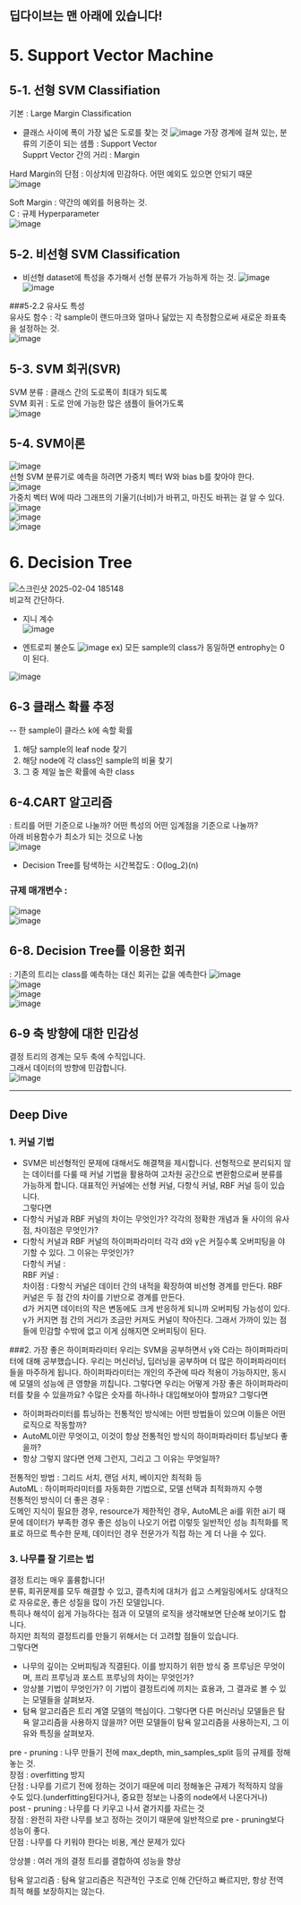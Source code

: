 ## 딥다이브는 맨 아래에 있습니다!  
# 5. Support Vector Machine  

## 5-1. 선형 SVM Classifiation
기본 : Large Margin Classification  
 - 클래스 사이에 폭이 가장 넓은 도로를 찾는 것
![image](https://github.com/user-attachments/assets/93e4c855-6979-4f04-9bd7-2c0c0341b69a)
가장 경계에 걸쳐 있는, 분류의 기준이 되는 샘플 : Support Vector  
Supprt Vector 간의 거리 : Margin  

Hard Margin의 단점 : 이상치에 민감하다. 어떤 예외도 있으면 안되기 때문  
![image](https://github.com/user-attachments/assets/d9130e0e-909a-4bab-bcf0-9fd5c3c73649)  

Soft Margin : 약간의 예외를 허용하는 것.  
C : 규제 Hyperparameter  
![image](https://github.com/user-attachments/assets/79781483-50ea-4944-b92b-245c1c6b400e)  

## 5-2. 비선형 SVM Classification  
 - 비선형 dataset에 특성을 추가해서 선형 분류가 가능하게 하는 것.
![image](https://github.com/user-attachments/assets/2d2240b2-ba21-4750-9245-325b49629406)  
![image](https://github.com/user-attachments/assets/cc01512a-bdb7-4c5a-9700-d1b32a1a0c14)   

###5-2.2 유사도 특성  
유사도 함수 : 각 sample이 랜드마크와 얼마나 닮았는 지 측정함으로써 새로운 좌표축을 설정하는 것.  
![image](https://github.com/user-attachments/assets/9a228d24-33df-4524-886d-f99118497e19)  

## 5-3. SVM 회귀(SVR)  
SVM 분류 : 클래스 간의 도로폭이 최대가 되도록  
SVM 회귀 : 도로 안에 가능한 많은 샘플이 들어가도록  
![image](https://github.com/user-attachments/assets/6b3d7cd8-96e9-4c6c-acb0-6fc1286ee6b9)  

## 5-4. SVM이론  
![image](https://github.com/user-attachments/assets/f6bed6fa-2e0f-488a-8c46-2e186a9d606c)  
선형 SVM 분류기로 예측을 하려면 가중치 벡터 W와 bias b를 찾아야 한다.  
![image](https://github.com/user-attachments/assets/0a249d07-9c04-429b-8fb3-21af0da2abe3)  
가중치 벡터 W에 따라 그래프의 기울기(너비)가 바뀌고, 마진도 바뀌는 걸 알 수 있다.  
![image](https://github.com/user-attachments/assets/17808263-cce2-49d7-996b-0f9e61b74232)  
![image](https://github.com/user-attachments/assets/b29ce02e-795b-43ea-a48d-1fb22a530e46)  
![image](https://github.com/user-attachments/assets/9aa8998b-4134-4764-84cf-2b5206a66954)



# 6. Decision Tree  
![스크린샷 2025-02-04 185148](https://github.com/user-attachments/assets/62061d9b-c898-439a-87fa-e0f94ea7c5f9)  
비교적 간단하다.  
 - 지니 계수  
![image](https://github.com/user-attachments/assets/b51c1bf2-b0f9-4bbb-bf81-6cbefecad464)

 - 엔트로피 불순도
![image](https://github.com/user-attachments/assets/28b369eb-9c85-4cf3-ad35-bdc996bc4d9f)
ex) 모든 sample의 class가 동일하면 entrophy는 0이 된다.


![image](https://github.com/user-attachments/assets/294ef41f-a110-4656-85bc-54ff231ce426)

## 6-3 클래스 확률 추정  
 -- 한 sample이 클라스 k에 속할 확률  
1. 해당 sample의 leaf node 찾기
2. 해당 node에 각 class인 sample의 비율 찾기
3. 그 중 제일 높은 확률에 속한 class

## 6-4.CART 알고리즘  
: 트리를 어떤 기준으로 나눌까? 어떤 특성의 어떤 임계점을 기준으로 나눌까?  
아래 비용함수가 최소가 되는 것으로 나눔  
![image](https://github.com/user-attachments/assets/377a2ed0-24d2-4cfa-b8a2-cf79693a5ff5)  

 - Decision Tree를 탐색하는 시간복잡도 : O(log_2)(n)

### 규제 매개변수 :  
![image](https://github.com/user-attachments/assets/f813a47c-e269-4680-8ba1-ca117f3d36fb)  
![image](https://github.com/user-attachments/assets/8b564a0c-59d5-4595-b50c-d8481f0ac78d)  

## 6-8. Decision Tree를 이용한 회귀  
: 기존의 트리는 class를 예측하는 대신 회귀는 값을 예측한다
![image](https://github.com/user-attachments/assets/b578bf24-428b-47e7-8006-fd4b0789ada9)  
![image](https://github.com/user-attachments/assets/4e38f8fd-e899-4d61-a94a-bb09122bf836)  
![image](https://github.com/user-attachments/assets/6dadb8ab-4df9-47da-b5fb-1161df0ad80f)  
![image](https://github.com/user-attachments/assets/d87a0649-d331-4b61-9640-32f08c585f54)  

## 6-9 축 방향에 대한 민감성  
결정 트리의 경계는 모두 축에 수직입니다.  
그래서 데이터의 방향에 민감합니다.  
![image](https://github.com/user-attachments/assets/970f6ea3-1814-4354-b6fa-9cdc14ff80a7)  


***

## Deep Dive  
### 1. 커널 기법  
 - SVM은 비선형적인 문제에 대해서도 해결책을 제시합니다. 선형적으로 분리되지 않는 데이터를 다룰 때 커널 기법을 활용하여 고차원 공간으로 변환함으로써 분류를 가능하게 합니다. 대표적인 커널에는 선형 커널, 다항식 커널, RBF 커널  등이 있습니다.  
그렇다면  
- 다항식 커널과 RBF 커널의 차이는 무엇인가? 각각의 정확한 개념과  둘 사이의 유사점, 차이점은 무엇인가?   
- 다항식 커널과 RBF 커널의 하이퍼파라미터 각각 d와 γ은 커질수록 오버피팅을 야기할 수 있다. 그 이유는 무엇인가?  
다항식 커널 :  
RBF 커널 :  
차이점 : 다항식 커널은 데이터 간의 내적을 확장하여 비선형 경계를 만든다. RBF 커널은 두 점 간의 차이를 기반으로 경계를 만든다.  
d가 커지면 데이터의 작은 변동에도 크게 반응하게 되니까 오버피팅 가능성이 있다.  
γ가 커지면 점 간의 거리가 조금만 커져도 커널이 작아진다. 그래서 가까이 있는 점들에 민감할 수밖에 없고 이게 심해지면 오버피팅이 된다.  


###2. 가장 좋은 하이퍼파라미터
우리는 SVM을 공부하면서 γ와 C라는 하이퍼파라미터에 대해 공부했습니다.
우리는 머신러닝, 딥러닝을 공부하며 더 많은 하이퍼파라미터들을 마주하게 됩니다.
하이퍼파라미터는 개인의 주관에 따라 적용이 가능하지만, 동시에 모델의 성능에 큰 영향을 끼칩니다.
그렇다면 우리는 어떻게 가장 좋은 하이퍼파라미터를 찾을 수 있을까요? 수많은 숫자를 하나하나 대입해보아야 할까요?
그렇다면  
- 하이퍼파라미터를 튜닝하는 전통적인 방식에는 어떤 방법들이 있으며 이들은 어떤 로직으로 작동할까?  
- AutoML이란 무엇이고, 이것이 항상 전통적인 방식의 하이퍼파라미터 튜닝보다 좋을까?  
- 항상 그렇지 않다면 언제 그런지, 그리고 그 이유는 무엇일까?

전통적인 방법 : 그리드 서치, 랜덤 서치, 베이지안 최적화 등   
AutoML : 하이퍼파라미터를 자동화한 기법으로, 모델 선택과 최적화까지 수행  
전통적인 방식이 더 좋은 경우 :   
도메인 지식이 필요한 경우, resource가 제한적인 경우, AutoML은 ai를 위한 ai기 때문에 데이터가 부족한 경우 좋은 성능이 나오기 어렵
이렇듯 일반적인 성능 최적화를 목표로 하므로 특수한 문제, 데이터인 경우 전문가가 직접 하는 게 더 나을 수 있다.

### 3. 나무를 잘 기르는 법  
결정 트리는 매우 훌륭합니다!  
분류, 회귀문제를 모두 해결할 수 있고, 결측치에 대처가 쉽고 스케일링에서도 상대적으로 자유로운, 좋은 성질을 많이 가진 모델입니다.  
특히나 해석이 쉽게 가능하다는 점과 이 모델의 로직을 생각해보면 단순해 보이기도 합니다.   
하지만 최적의 결정트리를 만들기 위해서는 더 고려할 점들이 있습니다.  
그렇다면  
- 나무의 깊이는 오버피팅과 직결된다. 이를 방지하기 위한 방식 중 프루닝은 무엇이며, 프리 프루닝과 포스트 프루닝의 차이는 무엇인가?  
- 앙상블 기법이 무엇인가? 이 기법이 결정트리에 끼치는 효용과, 그 결과로 볼 수 있는 모델들을 살펴보자.  
- 탐욕 알고리즘은 트리 계열 모델의 핵심이다. 그렇다면 다른 머신러닝 모델들은 탐욕 알고리즘을 사용하지 않을까? 어떤 모델들이 탐욕 알고리즘을 사용하는지, 그 이유와 특징을 살펴보자.  

pre - pruning : 나무 만들기 전에 max_depth, min_samples_split 등의 규제를 정해놓는 것.  
장점 : overfitting 방지  
단점 : 나무를 기르기 전에 정하는 것이기 때문에 미리 정해놓은 규제가 적적하지 않을 수도 있다.(underfitting된다거나, 중요한 정보는 나중의 node에서 나온다거나)  
post - pruning : 나무를 다 키우고 나서 곁가지를 자르는 것  
장점 : 완전히 자란 나무를 보고 정하는 것이기 때문에 일반적으로 pre - pruning보다 성능이 좋다.  
단점 : 나무를 다 키워야 한다는 비용, 계산 문제가 있다  

앙상블 : 여러 개의 결정 트리를 결합하여 성능을 향상  

탐욕 알고리즘 : 탐욕 알고리즘은 직관적인 구조로 인해 간단하고 빠르지만, 항상 전역 최적 해를 보장하지는 않는다.
